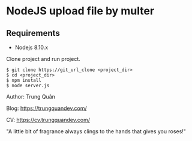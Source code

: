 # NodeJS upload file by multer

## Requirements

* Nodejs 8.10.x

Clone project and run project.

```
$ git clone https://git_url_clone <project_dir>
$ cd <project_dir>
$ npm install
$ node server.js
```

Author: Trung Quân

Blog: https://trungquandev.com/

CV: https://cv.trungquandev.com/

"A little bit of fragrance always clings to the hands that gives you roses!"